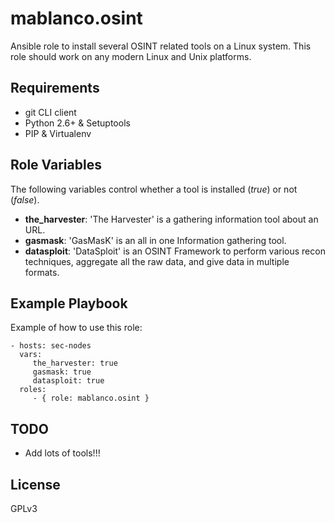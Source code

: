 # mablanco.osint

Ansible role to install several OSINT related tools on a Linux system. This role should work on any modern Linux and Unix platforms.

## Requirements
- git CLI client
- Python 2.6+ & Setuptools
- PIP & Virtualenv

## Role Variables
The following variables control whether a tool is installed (*true*) or not (*false*).

- **the_harvester**: 'The Harvester' is a gathering information tool about an URL.
- **gasmask**: 'GasMasK' is an all in one Information gathering tool.
- **datasploit**: 'DataSploit' is an OSINT Framework to perform various recon techniques, aggregate all the raw data, and give data in multiple formats.

## Example Playbook

Example of how to use this role:

    - hosts: sec-nodes
      vars:
         the_harvester: true
         gasmask: true
         datasploit: true
      roles:
         - { role: mablanco.osint }

## TODO

- Add lots of tools!!!

## License

GPLv3
